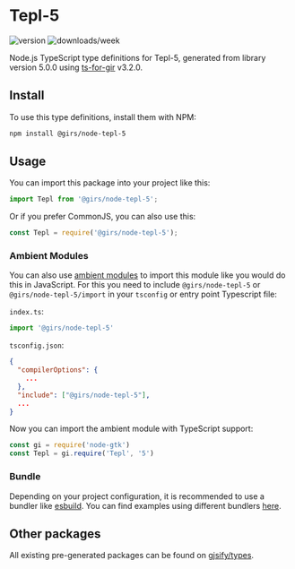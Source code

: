 
# Tepl-5

![version](https://img.shields.io/npm/v/@girs/node-tepl-5)
![downloads/week](https://img.shields.io/npm/dw/@girs/node-tepl-5)


Node.js TypeScript type definitions for Tepl-5, generated from library version 5.0.0 using [ts-for-gir](https://github.com/gjsify/ts-for-gir) v3.2.0.


## Install

To use this type definitions, install them with NPM:
```bash
npm install @girs/node-tepl-5
```

## Usage

You can import this package into your project like this:
```ts
import Tepl from '@girs/node-tepl-5';
```

Or if you prefer CommonJS, you can also use this:
```ts
const Tepl = require('@girs/node-tepl-5');
```

### Ambient Modules

You can also use [ambient modules](https://github.com/gjsify/ts-for-gir/tree/main/packages/cli#ambient-modules) to import this module like you would do this in JavaScript.
For this you need to include `@girs/node-tepl-5` or `@girs/node-tepl-5/import` in your `tsconfig` or entry point Typescript file:

`index.ts`:
```ts
import '@girs/node-tepl-5'
```

`tsconfig.json`:
```json
{
  "compilerOptions": {
    ...
  },
  "include": ["@girs/node-tepl-5"],
  ...
}
```

Now you can import the ambient module with TypeScript support: 

```ts
const gi = require('node-gtk')
const Tepl = gi.require('Tepl', '5')
```


### Bundle

Depending on your project configuration, it is recommended to use a bundler like [esbuild](https://esbuild.github.io/). You can find examples using different bundlers [here](https://github.com/gjsify/ts-for-gir/tree/main/examples).

## Other packages

All existing pre-generated packages can be found on [gjsify/types](https://github.com/gjsify/types).

